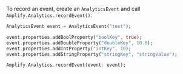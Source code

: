To record an event, create an `AnalyticsEvent` and call `Amplify.Analytics.recordEvent()`:

```dart
AnalyticsEvent event = AnalyticsEvent("test");

event.properties.addBoolProperty("boolKey", true);
event.properties.addDoubleProperty("doubleKey", 10.0);
event.properties.addIntProperty("intKey", 10);
event.properties.addStringProperty("stringKey", "stringValue");

Amplify.Analytics.recordEvent(event: event);
```